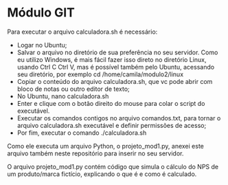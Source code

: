 # Módulo GIT

Para executar o arquivo calculadora.sh é necessário:
* Logar no Ubuntu;
* Salvar o arquivo no diretório de sua preferência no seu servidor. Como eu utilizo Windows, é mais fácil fazer isso direto no diretório Linux, usando Ctrl C Ctrl V, mas é possível também pelo Ubuntu, acessando seu diretório, por exemplo cd /home/camila/modulo2/linux
* Copiar o conteúdo do arquivo calculadora.sh, que vc pode abrir com bloco de notas ou outro editor de texto; 
* No Ubuntu, nano calculadora.sh
* Enter e clique com o botão direito do mouse para colar o script do executável.
* Executar os comandos contigos no arquivo comandos.txt, para tornar o arquivo calculadora.sh executável e definir permissões de acesso; 
* Por fim, executar o comando ./calculadora.sh

Como ele executa um arquivo Python, o projeto_mod1.py, anexei este arquivo também neste repositório para inserir no seu servidor. 

O arquivo projeto_mod1.py contém código que simula o cálculo do NPS de um produto/marca fictício, explicando o que é e como é calculado. 
 
